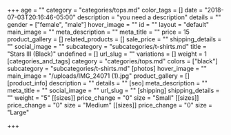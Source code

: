 +++
age = ""
category = "categories/tops.md"
color_tags = []
date = "2018-07-03T20:16:46-05:00"
description = "you need a description"
details = ""
gender = ["female", "male"]
hover_image = ""
id = ""
layout = "default"
main_image = ""
meta_description = ""
meta_title = ""
price = 15
product_gallery = []
related_products = []
sale_price = ""
shipping_details = ""
social_image = ""
subcategory = "subcategories/t-shirts.md"
title = "Stars III (Black)"
undefined = []
url_slug = ""
variations = []
weight = 1
[categories_and_tags]
category = "categories/tops.md"
colors = ["black"]
subcategory = "subcategories/t-shirts.md"
[photos]
hover_image = ""
main_image = "/uploads/IMG_24071 (1).jpg"
product_gallery = []
[product_info]
description = ""
details = ""
[seo]
meta_description = ""
meta_title = ""
social_image = ""
url_slug = ""
[shipping]
shipping_details = ""
weight = "5"
[[sizes]]
price_change = "0"
size = "Small"
[[sizes]]
price_change = "0"
size = "Medium"
[[sizes]]
price_change = "0"
size = "Large"

+++
